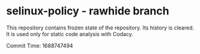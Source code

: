 # selinux-policy - rawhide branch

This repository contains frozen state of the repository.
Its history is cleared. It is used only for static code
analysis with Codacy.

Commit Time: 1688747494